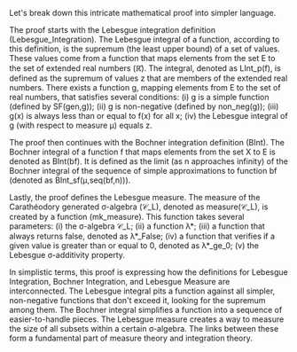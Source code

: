 Let's break down this intricate mathematical proof into simpler language.

The proof starts with the Lebesgue integration definition (Lebesgue_Integration). The Lebesgue integral of a function, according to this definition, is the supremum (the least upper bound) of a set of values. These values come from a function that maps elements from the set E to the set of extended real numbers (ℝ̄). The integral, denoted as LInt_p(f), is defined as the supremum of values z that are members of the extended real numbers. There exists a function g, mapping elements from E to the set of real numbers, that satisfies several conditions: 
(i) g is a simple function (defined by SF(gen,g));
(ii) g is non-negative (defined by non_neg(g));
(iii) g(x) is always less than or equal to f(x) for all x; 
(iv) the Lebesgue integral of g (with respect to measure μ) equals z.

The proof then continues with the Bochner integration definition (BInt). The Bochner integral of a function f that maps elements from the set X to E is denoted as BInt(bf). It is defined as the limit (as n approaches infinity) of the Bochner integral of the sequence of simple approximations to function bf (denoted as BInt_sf(μ,seq(bf,n))).

Lastly, the proof defines the Lebesgue measure. The measure of the Carathéodory generated σ-algebra (𝒞_L), denoted as measure(𝒞_L), is created by a function (mk_measure). This function takes several parameters: 
(i) the σ-algebra 𝒞_L;
(ii) a function λ*;
(iii) a function that always returns false, denoted as λ*_False;
(iv) a function that verifies if a given value is greater than or equal to 0, denoted as λ*_ge_0;
(v) the Lebesgue σ-additivity property.

In simplistic terms, this proof is expressing how the definitions for Lebesgue Integration, Bochner Integration, and Lebesgue Measure are interconnected. The Lebesgue integral pits a function against all simpler, non-negative functions that don't exceed it, looking for the supremum among them. The Bochner integral simplifies a function into a sequence of easier-to-handle pieces. The Lebesgue measure creates a way to measure the size of all subsets within a certain σ-algebra. The links between these form a fundamental part of measure theory and integration theory.